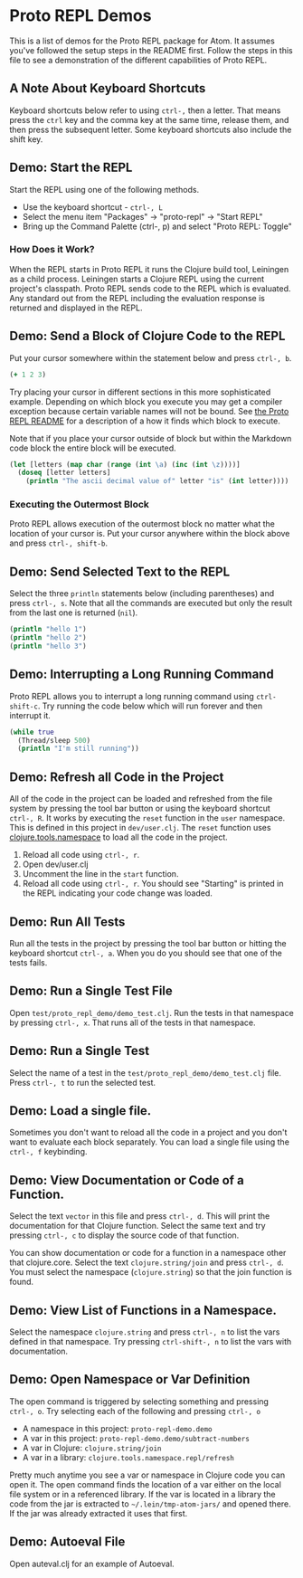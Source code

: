 # Proto REPL Demos

This is a list of demos for the Proto REPL package for Atom. It assumes you've followed the setup steps in the README first. Follow the steps in this file to see a demonstration of the different capabilities of Proto REPL.

## A Note About Keyboard Shortcuts

Keyboard shortcuts below refer to using `ctrl-,` then a letter. That means press the `ctrl` key and the comma key at the same time, release them, and then press the subsequent letter. Some keyboard shortcuts also include the shift key.

## Demo: Start the REPL

Start the REPL using one of the following methods.

* Use the keyboard shortcut - `ctrl-, L`
* Select the menu item "Packages" -> "proto-repl" -> "Start REPL"
* Bring up the Command Palette (ctrl-, p) and select "Proto REPL: Toggle"

### How Does it Work?

When the REPL starts in Proto REPL it runs the Clojure build tool, Leiningen as a child process. Leiningen starts a Clojure REPL using the current project's classpath. Proto REPL sends code to the REPL which is evaluated. Any standard out from the REPL including the evaluation response is returned and displayed in the REPL.

## Demo: Send a Block of Clojure Code to the REPL

Put your cursor somewhere within the statement below and press `ctrl-, b`.

```clojure
(+ 1 2 3)
```

Try placing your cursor in different sections in this more sophisticated example. Depending on which block you execute you may get a compiler exception because certain variable names will not be bound. See [the Proto REPL README](https://github.com/jasongilman/proto-repl#sending-a-block) for a description of a how it finds which block to execute.

Note that if you place your cursor outside of block but within the Markdown code block the entire block will be executed.

```clojure
(let [letters (map char (range (int \a) (inc (int \z))))]
  (doseq [letter letters]
    (println "The ascii decimal value of" letter "is" (int letter))))

```

### Executing the Outermost Block

Proto REPL allows execution of the outermost block no matter what the location of your cursor is. Put your cursor anywhere within the block above and press `ctrl-, shift-b`.

## Demo: Send Selected Text to the REPL

Select the three `println` statements below (including parentheses) and press `ctrl-, s`. Note that all the commands are executed but only the result from the last one is returned (`nil`).

```clojure
(println "hello 1")
(println "hello 2")
(println "hello 3")
```

## Demo: Interrupting a Long Running Command

Proto REPL allows you to interrupt a long running command using `ctrl-shift-c`. Try running the code below which will run forever and then interrupt it.

```clojure
(while true
  (Thread/sleep 500)
  (println "I'm still running"))
```

## Demo: Refresh all Code in the Project

All of the code in the project can be loaded and refreshed from the file system by pressing the tool bar button or using the keyboard shortcut `ctrl-, R`. It works by executing the `reset` function in the `user` namespace. This is defined in this project in `dev/user.clj`. The `reset` function uses [clojure.tools.namespace](https://github.com/clojure/tools.namespace) to load all the code in the project.

1. Reload all code using `ctrl-, r`.
2. Open dev/user.clj
3. Uncomment the line in the `start` function.
4. Reload all code using `ctrl-, r`. You should see "Starting" is printed in the REPL indicating your code change was loaded.

## Demo: Run All Tests

Run all the tests in the project by pressing the tool bar button or hitting the keyboard shortcut `ctrl-, a`. When you do you should see that one of the tests fails.

## Demo: Run a Single Test File

Open `test/proto_repl_demo/demo_test.clj`. Run the tests in that namespace by pressing `ctrl-, x`. That runs all of the tests in that namespace.

## Demo: Run a Single Test

Select the name of a test in the `test/proto_repl_demo/demo_test.clj` file. Press `ctrl-, t` to run the selected test.

## Demo: Load a single file.

Sometimes you don't want to reload all the code in a project and you don't want to evaluate each block separately. You can load a single file using the `ctrl-, f` keybinding.

## Demo: View Documentation or Code of a Function.

Select the text `vector` in this file and press `ctrl-, d`. This will print the documentation for that Clojure function. Select the same text and try pressing `ctrl-, c` to display the source code of that function.

You can show documentation or code for a function in a namespace other that clojure.core. Select the text `clojure.string/join` and press `ctrl-, d`. You must select the namespace (`clojure.string`) so that the join function is found.

## Demo: View List of Functions in a Namespace.

Select the namespace `clojure.string` and press `ctrl-, n` to list the vars defined in that namespace. Try pressing `ctrl-shift-, n` to list the vars with documentation.

## Demo: Open Namespace or Var Definition

The open command is triggered by selecting something and pressing `ctrl-, o`. Try selecting each of the following and pressing `ctrl-, o`

* A namespace in this project: `proto-repl-demo.demo`
* A var in this project: `proto-repl-demo.demo/subtract-numbers`
* A var in Clojure: `clojure.string/join`
* A var in a library: `clojure.tools.namespace.repl/refresh`

Pretty much anytime you see a var or namespace in Clojure code you can open it. The open command finds the location of a var either on the local file system or in a referenced library. If the var is located in a library the code from the jar is extracted to `~/.lein/tmp-atom-jars/` and opened there. If the jar was already extracted it uses that first.

## Demo: Autoeval File

Open auteval.clj for an example of Autoeval.
